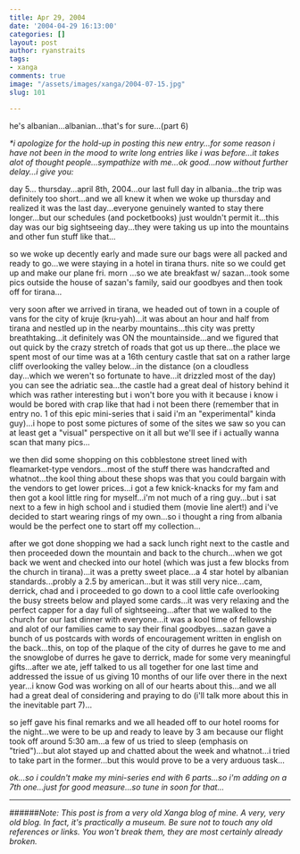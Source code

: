 ```yaml
---
title: Apr 29, 2004
date: '2004-04-29 16:13:00'
categories: []
layout: post
author: ryanstraits
tags:
- xanga
comments: true
image: "/assets/images/xanga/2004-07-15.jpg"
slug: 101

---
```

he's albanian...albanian...that's for sure...(part 6)

<!-- break -->

<em>*i apologize for the hold-up in posting this new entry...for some reason i have not been in the mood to write long entries like i was before...it takes alot of thought people...sympathize with me...ok good...now without further delay...i give you:</em>

day 5...
thursday...april 8th, 2004...our last full day in albania...the trip was definitely too short...and we all knew it when we woke up thursday and realized it was the last day...everyone genuinely wanted to stay there longer...but our schedules (and pocketbooks) just wouldn't permit it...this day was our big sightseeing day...they were taking us up into the mountains and other fun stuff like that...

so we woke up decently early and made sure our bags were all packed and ready to go...we were staying in a hotel in tirana thurs. nite so we could get up and make our plane fri. morn ...so we ate breakfast w/ sazan...took some pics outside the house of sazan's family, said our goodbyes and then took off for tirana...

very soon after we arrived in tirana, we headed out of town in a couple of vans for the city of kruje (kru-yah)...it was about an hour and half from tirana and nestled up in the nearby mountains...this city was pretty breathtaking...it definitely was ON the mountainside...and we figured that out quick by the crazy stretch of roads that got us up there...the place we spent most of our time was at a 16th century castle that sat on a rather large cliff overlooking the valley below...in the distance (on a cloudless day...which we weren't so fortunate to have...it drizzled most of the day) you can see the adriatic sea...the castle had a great deal of history behind it which was rather interesting but i won't bore you with it because i know i would be bored with crap like that had i not been there (remember that in entry no. 1 of this epic mini-series that i said i'm an "experimental" kinda guy)...i hope to post some pictures of some of the sites we saw so you can at least get a "visual" perspective on it all but we'll see if i actually wanna scan that many pics...

we then did some shopping on this cobblestone street lined with fleamarket-type vendors...most of the stuff there was handcrafted and whatnot...the kool thing about these shops was that you could bargain with the vendors to get lower prices...i got a few knick-knacks for my fam and then got a kool little ring for myself...i'm not much of a ring guy...but i sat next to a few in high school and i studied them (movie line alert!) and i've decided to start wearing rings of my own...so i thought a ring from albania would be the perfect one to start off my collection...

after we got done shopping we had a sack lunch right next to the castle and then proceeded down the mountain and back to the church...when we got back we went and checked into our hotel (which was just a few blocks from the church in tirana)...it was a pretty sweet place...a 4 star hotel by albanian standards...probly a 2.5 by american...but it was still very nice...cam, derrick, chad and i proceeded to go down to a cool little cafe overlooking the busy streets below and played some cards...it was very relaxing and the perfect capper for a day full of sightseeing...after that we walked to the church for our last dinner with everyone...it was a kool time of fellowship and alot of our families came to say their final goodbyes...sazan gave a bunch of us postcards with words of encouragement written in english on the back...this, on top of the plaque of the city of durres he gave to me and the snowglobe of durres he gave to derrick, made for some very meaningful gifts...after we ate, jeff talked to us all together for one last time and addressed the issue of us giving 10 months of our life over there in the next year...i know God was working on all of our hearts about this...and we all had a great deal of considering and praying to do (i'll talk more about this in the inevitable part 7)...

so jeff gave his final remarks and we all headed off to our hotel rooms for the night...we were to be up and ready to leave by 3 am because our flight took off around 5:30 am...a few of us tried to sleep (emphasis on "tried")...but alot stayed up and chatted about the week and whatnot...i tried to take part in the former...but this would prove to be a very arduous task...

<em>ok...so i couldn't make my mini-series end with 6 parts...so i'm adding on a 7th one...just for good measure...so tune in soon for that...</em>

---

######*Note: This post is from a very old Xanga blog of mine. A very, very old blog. In fact, it's practically a museum. Be sure not to touch any old references or links. You won't break them, they are most certainly already broken.*